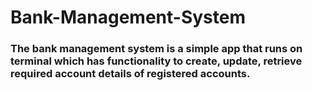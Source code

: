 # Bank-Management-System
### The bank management system is a simple app that runs on terminal which has functionality to create, update, retrieve required account details of registered accounts.
